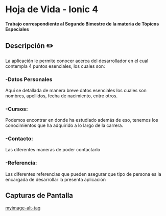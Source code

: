 # Hoja de Vida - Ionic 4
 
 #### Trabajo correspondiente al Segundo Bimestre de la materia de Tópicos Especiales
 
 ## Descripción :pencil2:
 
 La aplicación le permite conocer acerca del desarrollador en el cual contempla 4 puntos esenciales, los cuales son:
 ### -Datos Personales
 Aquí se detallada de manera breve datos esenciales los cuales son nombres, apellidos, fecha de nacimiento, entre otros.
 ### -Cursos:
 Podemos encontrar en donde ha estudiado además de eso, tenemos los conocimientos que ha adquirido a lo largo de la carrera.
 ### -Contacto:
 Las diferentes maneras de poder contactarlo
 ### -Referencia:
 Las diferentes referencias que pueden asegurar que tipo de persona es la encargada de desarrollar la presenta aplicación
 
 ## Capturas de Pantalla
 
 [myimage-alt-tag](https://github.com/AndresDav7/CV_Ionic4/blob/master/images/Presentacion.PNG)
